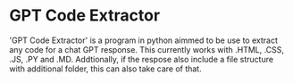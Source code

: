 # GPT Code Extractor

'GPT Code Extractor' is a program in python aimmed to be use to extract any code for a chat GPT response. This currently works with .HTML, .CSS, .JS, .PY and .MD.
Addtionally, if the respose also include a file structure with additional folder, this can also take care of that.
